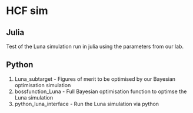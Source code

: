 # HCF sim

## Julia
Test of the Luna simulation run in julia using the parameters from our lab.

## Python
1) Luna_subtarget - Figures of merit to be optimised by our Bayesian optimisation simulation
2) bossfunction_Luna - Full Bayesian optimisation function to optimse the Luna simulation
3) python_luna_interface - Run the Luna simulation via python

